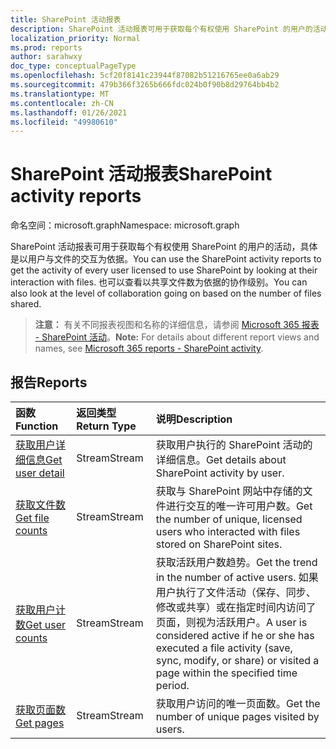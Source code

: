 ```yaml
---
title: SharePoint 活动报表
description: SharePoint 活动报表可用于获取每个有权使用 SharePoint 的用户的活动，具体是以用户与文件的交互为依据。 也可以查看以共享文件数为依据的协作级别。
localization_priority: Normal
ms.prod: reports
author: sarahwxy
doc_type: conceptualPageType
ms.openlocfilehash: 5cf20f8141c23944f87082b51216765ee0a6ab29
ms.sourcegitcommit: 479b366f3265b666fdc024b0f90b8d29764bb4b2
ms.translationtype: MT
ms.contentlocale: zh-CN
ms.lasthandoff: 01/26/2021
ms.locfileid: "49980610"
---
```

# <a name="sharepoint-activity-reports"></a><span data-ttu-id="ed62f-104">SharePoint 活动报表</span><span class="sxs-lookup"><span data-stu-id="ed62f-104">SharePoint activity reports</span></span>

<span data-ttu-id="ed62f-105">命名空间：microsoft.graph</span><span class="sxs-lookup"><span data-stu-id="ed62f-105">Namespace: microsoft.graph</span></span>

<span data-ttu-id="ed62f-106">SharePoint 活动报表可用于获取每个有权使用 SharePoint 的用户的活动，具体是以用户与文件的交互为依据。</span><span class="sxs-lookup"><span data-stu-id="ed62f-106">You can use the SharePoint activity reports to get the activity of every user licensed to use SharePoint by looking at their interaction with files.</span></span> <span data-ttu-id="ed62f-107">也可以查看以共享文件数为依据的协作级别。</span><span class="sxs-lookup"><span data-stu-id="ed62f-107">You can also look at the level of collaboration going on based on the number of files shared.</span></span>

> <span data-ttu-id="ed62f-108">**注意：** 有关不同报表视图和名称的详细信息，请参阅 [Microsoft 365 报表 - SharePoint 活动](https://support.office.com/client/SharePoint-activity-a91c958f-1279-499d-9959-12f0de08dc8f)。</span><span class="sxs-lookup"><span data-stu-id="ed62f-108">**Note:** For details about different report views and names, see [Microsoft 365 reports - SharePoint activity](https://support.office.com/client/SharePoint-activity-a91c958f-1279-499d-9959-12f0de08dc8f).</span></span>

## <a name="reports"></a><span data-ttu-id="ed62f-109">报告</span><span class="sxs-lookup"><span data-stu-id="ed62f-109">Reports</span></span>

| <span data-ttu-id="ed62f-110">函数</span><span class="sxs-lookup"><span data-stu-id="ed62f-110">Function</span></span>                                 | <span data-ttu-id="ed62f-111">返回类型</span><span class="sxs-lookup"><span data-stu-id="ed62f-111">Return Type</span></span> | <span data-ttu-id="ed62f-112">说明</span><span class="sxs-lookup"><span data-stu-id="ed62f-112">Description</span></span>                              |
| :--------------------------------------- | :---------- | :--------------------------------------- |
| [<span data-ttu-id="ed62f-113">获取用户详细信息</span><span class="sxs-lookup"><span data-stu-id="ed62f-113">Get user detail</span></span>](../api/reportroot-getsharepointactivityuserdetail.md) | <span data-ttu-id="ed62f-114">Stream</span><span class="sxs-lookup"><span data-stu-id="ed62f-114">Stream</span></span>      | <span data-ttu-id="ed62f-115">获取用户执行的 SharePoint 活动的详细信息。</span><span class="sxs-lookup"><span data-stu-id="ed62f-115">Get details about SharePoint activity by user.</span></span> |
| [<span data-ttu-id="ed62f-116">获取文件数</span><span class="sxs-lookup"><span data-stu-id="ed62f-116">Get file counts</span></span>](../api/reportroot-getsharepointactivityfilecounts.md) | <span data-ttu-id="ed62f-117">Stream</span><span class="sxs-lookup"><span data-stu-id="ed62f-117">Stream</span></span>      | <span data-ttu-id="ed62f-118">获取与 SharePoint 网站中存储的文件进行交互的唯一许可用户数。</span><span class="sxs-lookup"><span data-stu-id="ed62f-118">Get the number of unique, licensed users who interacted with files stored on SharePoint sites.</span></span> |
| [<span data-ttu-id="ed62f-119">获取用户计数</span><span class="sxs-lookup"><span data-stu-id="ed62f-119">Get user counts</span></span>](../api/reportroot-getsharepointactivityusercounts.md) | <span data-ttu-id="ed62f-120">Stream</span><span class="sxs-lookup"><span data-stu-id="ed62f-120">Stream</span></span>      | <span data-ttu-id="ed62f-121">获取活跃用户数趋势。</span><span class="sxs-lookup"><span data-stu-id="ed62f-121">Get the trend in the number of active users.</span></span> <span data-ttu-id="ed62f-122">如果用户执行了文件活动（保存、同步、修改或共享）或在指定时间内访问了页面，则视为活跃用户。</span><span class="sxs-lookup"><span data-stu-id="ed62f-122">A user is considered active if he or she has executed a file activity (save, sync, modify, or share) or visited a page within the specified time period.</span></span> |
| [<span data-ttu-id="ed62f-123">获取页面数</span><span class="sxs-lookup"><span data-stu-id="ed62f-123">Get pages</span></span>](../api/reportroot-getsharepointactivitypages.md) | <span data-ttu-id="ed62f-124">Stream</span><span class="sxs-lookup"><span data-stu-id="ed62f-124">Stream</span></span>      | <span data-ttu-id="ed62f-125">获取用户访问的唯一页面数。</span><span class="sxs-lookup"><span data-stu-id="ed62f-125">Get the number of unique pages visited by users.</span></span> |

